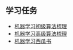 ## 学习任务

 - [机器学习初级算法梳理](https://github.com/datawhalechina/Datawhale_Learning/blob/master/doc/%E6%9C%BA%E5%99%A8%E5%AD%A6%E4%B9%A0/%E5%88%9D%E7%BA%A7%E7%AE%97%E6%B3%95%E6%A2%B3%E7%90%86/README.md)
 - [机器学习高级算法梳理](https://github.com/datawhalechina/Datawhale_Learning/blob/master/doc/%E6%9C%BA%E5%99%A8%E5%AD%A6%E4%B9%A0/%E9%AB%98%E7%BA%A7%E7%AE%97%E6%B3%95%E6%A2%B3%E7%90%86/README.md)
 - [机器学习西瓜书](https://github.com/datawhalechina/MachineLearning)
